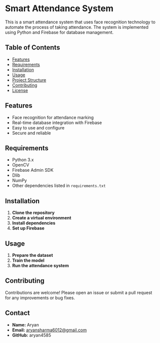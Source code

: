 # Smart Attendance System

This is a smart attendance system that uses face recognition technology to automate the process of taking attendance. The system is implemented using Python and Firebase for database management.

## Table of Contents
- [Features](#features)
- [Requirements](#requirements)
- [Installation](#installation)
- [Usage](#usage)
- [Project Structure](#project-structure)
- [Contributing](#contributing)
- [License](#license)

## Features
- Face recognition for attendance marking
- Real-time database integration with Firebase
- Easy to use and configure
- Secure and reliable

## Requirements
- Python 3.x
- OpenCV
- Firebase Admin SDK
- Dlib
- NumPy
- Other dependencies listed in `requirements.txt`

## Installation

1. **Clone the repository**
2. **Create a virtual environment**
3. **Install dependencies**
4. **Set up Firebase**

## Usage
1. **Prepare the dataset**
2. **Train the model**
3. **Run the attendance system**

## Contributing

Contributions are welcome! Please open an issue or submit a pull request for any improvements or bug fixes.

## Contact 
- **Name:** Aryan
- **Email:** aryansharma6012@gmail.com
- **GitHub:** aryan4585